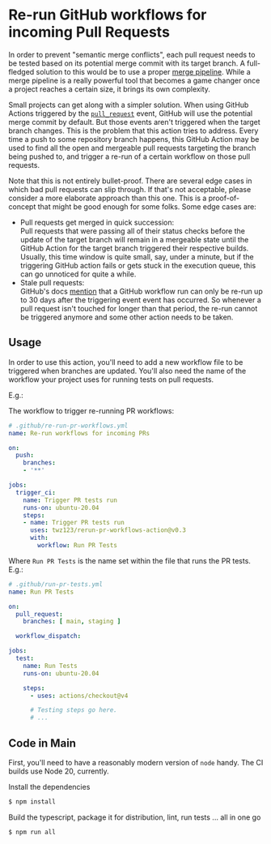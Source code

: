 # Re-run GitHub workflows for incoming Pull Requests

In order to prevent "semantic merge conflicts", each pull request needs to be
tested based on its potential merge commit with its target branch. A
full-fledged solution to this would be to use a proper [merge
pipeline][gh-bors-ng]. While a merge pipeline is a really powerful tool that
becomes a game changer once a project reaches a certain size, it brings its own
complexity.

Small projects can get along with a simpler solution. When using GitHub Actions
triggered by the [`pull_request`][action-event-pr] event, GitHub will use the
potential merge commit by default. But those events aren't triggered when the
target branch changes. This is the problem that this action tries to address.
Every time a push to some repository branch happens, this GitHub Action may be
used to find all the open and mergeable pull requests targeting the branch being
pushed to, and trigger a re-run of a certain workflow on those pull requests.

Note that this is not entirely bullet-proof. There are several edge cases in
which bad pull requests can slip through. If that's not acceptable, please
consider a more elaborate approach than this one. This is a proof-of-concept
that might be good enough for some folks. Some edge cases are:

- Pull requests get merged in quick succession:  
  Pull requests that were passing all of their status checks before the update
  of the target branch will remain in a mergeable state until the GitHub Action
  for the target branch triggered their respective builds. Usually, this time
  window is quite small, say, under a minute, but if the triggering GitHub
  action fails or gets stuck in the execution queue, this can go unnoticed for
  quite a while.
- Stale pull requests:  
  GitHub's docs [mention][gh-docs-rerun] that a GitHub workflow run can only be
  re-run up to 30 days after the triggering event event has occurred. So
  whenever a pull request isn't touched for longer than that period, the re-run
  cannot be triggered anymore and some other action needs to be taken.

[gh-bors-ng]: https://github.com/bors-ng/bors-ng
[action-event-pr]: https://docs.github.com/en/actions/learn-github-actions/events-that-trigger-workflows#pull_request
[gh-docs-rerun]: https://docs.github.com/en/actions/managing-workflow-runs/re-running-workflows-and-jobs#re-running-all-the-jobs-in-a-workflow

## Usage

In order to use this action, you'll need to add a new workflow file to be
triggered when branches are updated. You'll also need the name of the workflow
your project uses for running tests on pull requests.

E.g.:

The workflow to trigger re-running PR workflows:
```yml
# .github/re-run-pr-workflows.yml
name: Re-run workflows for incoming PRs

on:
  push:
    branches:
    - '**'

jobs:
  trigger_ci:
    name: Trigger PR tests run
    runs-on: ubuntu-20.04
    steps:
    - name: Trigger PR tests run
      uses: twz123/rerun-pr-workflows-action@v0.3
      with:
        workflow: Run PR Tests
```

Where `Run PR Tests` is the name set within the file that runs the PR tests. E.g.:

```yaml
# .github/run-pr-tests.yml
name: Run PR Tests

on:
  pull_request:
    branches: [ main, staging ]

  workflow_dispatch:

jobs:
  test:
    name: Run Tests
    runs-on: ubuntu-20.04

    steps:
      - uses: actions/checkout@v4

      # Testing steps go here.
      # ...
```

## Code in Main

First, you'll need to have a reasonably modern version of `node` handy. The CI
builds use Node 20, currently.

Install the dependencies

```sh
$ npm install
```

Build the typescript, package it for distribution, lint, run tests ... all in
one go

```sh
$ npm run all
```

